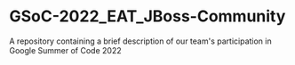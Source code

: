 # GSoC-2022_EAT_JBoss-Community
A repository containing a brief description of our team's participation in Google Summer of Code 2022
